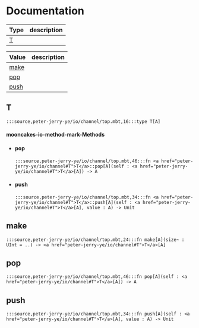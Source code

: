 # Documentation
|Type|description|
|---|---|
|[T](#T)||

|Value|description|
|---|---|
|[make](#make)||
|[pop](#pop)||
|[push](#push)||

## T

```moonbit
:::source,peter-jerry-ye/io/channel/top.mbt,16:::type T[A]
```


#### mooncakes-io-method-mark-Methods
- #### pop
  ```moonbit
  :::source,peter-jerry-ye/io/channel/top.mbt,46:::fn <a href="peter-jerry-ye/io/channel#T">T</a>::pop[A](self : <a href="peter-jerry-ye/io/channel#T">T</a>[A]) -> A
  ```
  > 
- #### push
  ```moonbit
  :::source,peter-jerry-ye/io/channel/top.mbt,34:::fn <a href="peter-jerry-ye/io/channel#T">T</a>::push[A](self : <a href="peter-jerry-ye/io/channel#T">T</a>[A], value : A) -> Unit
  ```
  > 

## make

```moonbit
:::source,peter-jerry-ye/io/channel/top.mbt,24:::fn make[A](size~ : UInt = ..) -> <a href="peter-jerry-ye/io/channel#T">T</a>[A]
```


## pop

```moonbit
:::source,peter-jerry-ye/io/channel/top.mbt,46:::fn pop[A](self : <a href="peter-jerry-ye/io/channel#T">T</a>[A]) -> A
```


## push

```moonbit
:::source,peter-jerry-ye/io/channel/top.mbt,34:::fn push[A](self : <a href="peter-jerry-ye/io/channel#T">T</a>[A], value : A) -> Unit
```

